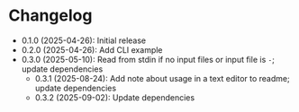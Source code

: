# Changelog

* 0.1.0 (2025-04-26): Initial release
* 0.2.0 (2025-04-26): Add CLI example
* 0.3.0 (2025-05-10): Read from stdin if no input files or input file is `-`; update dependencies
    * 0.3.1 (2025-08-24): Add note about usage in a text editor to readme; update dependencies
    * 0.3.2 (2025-09-02): Update dependencies

